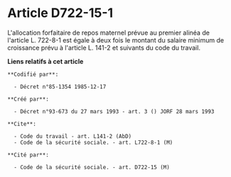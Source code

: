 # Article D722-15-1

L'allocation forfaitaire de repos maternel prévue au premier alinéa de l'article L. 722-8-1 est égale à deux fois le montant
du salaire minimum de croissance prévu à l'article L. 141-2 et suivants du code du travail.

**Liens relatifs à cet article**

	**Codifié par**:

	  - Décret n°85-1354 1985-12-17

	**Créé par**:

	  - Décret n°93-673 du 27 mars 1993 - art. 3 () JORF 28 mars 1993

	**Cite**:

	  - Code du travail - art. L141-2 (AbD)
	  - Code de la sécurité sociale. - art. L722-8-1 (M)

	**Cité par**:

	  - Code de la sécurité sociale. - art. D722-15 (M)
